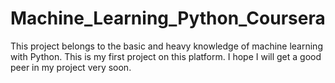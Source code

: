 # Machine_Learning_Python_Coursera
This project belongs to the basic and heavy knowledge of machine learning with Python. This is my first project on this platform. I hope I will get a good peer in my project very soon.
